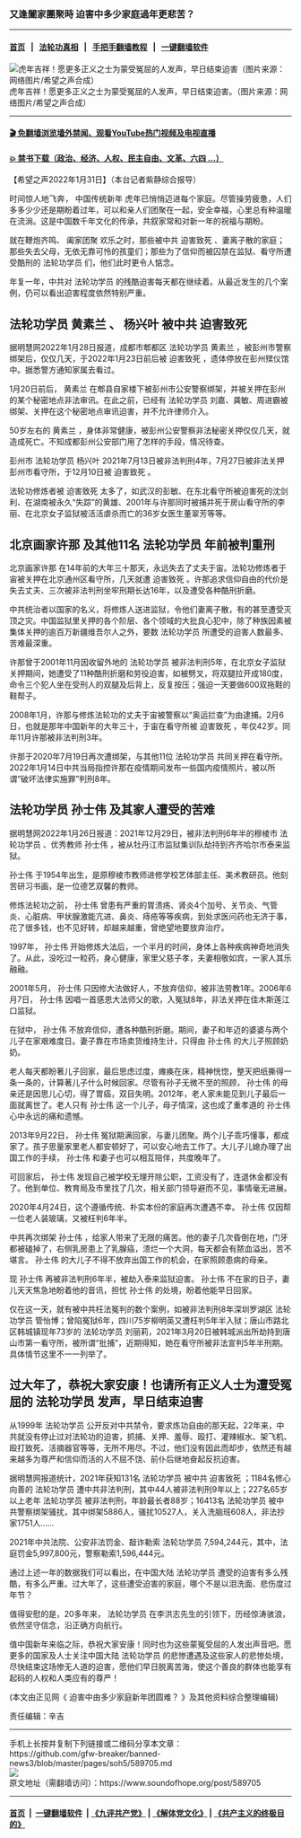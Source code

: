 ### 又逢闔家團聚時 迫害中多少家庭過年更悲苦？
------------------------

#### [首页](https://github.com/gfw-breaker/banned-news3/blob/master/README.md) &nbsp;&nbsp;|&nbsp;&nbsp; [法轮功真相](https://github.com/begood0513/basic/blob/master/README.md)  &nbsp;&nbsp;|&nbsp;&nbsp; [手把手翻墙教程](https://github.com/gfw-breaker/guides/wiki)  &nbsp;&nbsp;|&nbsp;&nbsp; [一键翻墙软件](https://github.com/gfw-breaker/nogfw/blob/master/README.md)  



<div><img alt="虎年吉祥！愿更多正义之士为蒙受冤屈的人发声，早日结束迫害（图片来源：网络图片/希望之声合成）" src="https://img.soundofhope.org/2022-01/1643655418889.jpg"/>
<br/><figcaption class="caption">
 虎年吉祥！愿更多正义之士为蒙受冤屈的人发声，早日结束迫害。（图片来源：网络图片/希望之声合成）
</figcaption></div><hr/>

#### [ 🎬  免翻墙浏览墙外禁闻、观看YouTube热门视频及电视直播](https://github.com/gfw-breaker/HelloWorld)

#### [ 💥  禁书下载（政治、经济、人权、民主自由、文革、六四 ...）](https://github.com/gfw-breaker/books/blob/master/README.md)

<div><div class="Content__Wrapper sc-1bvya0-0 grZQxZ">
 <p class="meta-top">
  <span class="meta">
   【希望之声2022年1月31日】（本台记者紫静综合报导）
  </span>
 </p>
 <p style="text-align:justify">
  时间惊人地飞奔，
  <ok href="/term/27878">
   中国传统新年
  </ok>
  虎年已悄悄迈进每个家庭。尽管操劳疲惫，人们多多少少还是期盼着过年，可以和亲人们团聚在一起，安全幸福，心里总有种温暖在流淌。这是中国数千年文化的传承，共叙家常和对新一年的祝福与期盼。
 </p>
 <p>
  就在鞭炮齐鸣、
  <ok href="/term/688549">
   阖家团聚
  </ok>
  欢乐之时，那些被中共
  <ok href="/term/68830">
   迫害致死
  </ok>
  、妻离子散的家庭；那些失去父母，无依无靠可怜的孩童们；那些为了信仰而被囚禁在监狱、看守所遭受酷刑的
  <ok href="/term/1633">
   法轮功学员
  </ok>
  们，他们此时更令人惦念。
 </p>
 <p>
  年复一年，中共对
  <ok href="/term/1633">
   法轮功学员
  </ok>
  的残酷迫害每天都在继续着。从最近发生的几个案例，仍可以看出迫害程度依然特别严重。
 </p>
 <h2>
  <strong>
   <ok href="/term/1633">
    法轮功学员
   </ok>
   <ok href="/term/688552">
    黄素兰
   </ok>
   、
   <ok href="/term/688555">
    杨兴叶
   </ok>
   被中共
   <ok href="/term/68830">
    迫害致死
   </ok>
  </strong>
 </h2>
 <p>
  据明慧网2022年1月28日报道，成都市郫都区
  <ok href="/term/1633">
   法轮功学员
  </ok>
  <ok href="/term/688552">
   黄素兰
  </ok>
  ，被彭州市警察绑架后，仅仅几天，于2022年1月23日前后被
  <ok href="/term/68830">
   迫害致死
  </ok>
  ，遗体停放在彭州殡仪馆中。据悉警方通知家属去看过。
 </p>
 <p>
  1月20日前后，
  <ok href="/term/688552">
   黄素兰
  </ok>
  在郫县自家楼下被彭州市公安警察绑架，并被关押在彭州的某个秘密地点非法审讯。在此之前，已经有
  <ok href="/term/1633">
   法轮功学员
  </ok>
  刘嘉、龚敏、周进霸被绑架、关押在这个秘密地点审讯迫害，并不允许律师介入。
 </p>
 <p>
  50岁左右的
  <ok href="/term/688552">
   黄素兰
  </ok>
  ，身体非常健康，被彭州公安警察非法秘密关押仅仅几天，就造成死亡。不知成都彭州公安部门用了怎样的手段，情况待查。
 </p>
 <p>
  彭州市
  <ok href="/term/1633">
   法轮功学员
  </ok>
  <ok href="/term/688555">
   杨兴叶
  </ok>
  2021年7月13日被非法判刑4年，7月27日被非法关押彭州市看守所，于12月10日被
  <ok href="/term/68830">
   迫害致死
  </ok>
  。
 </p>
 <p>
  法轮功修炼者被
  <ok href="/term/68830">
   迫害致死
  </ok>
  太多了，如武汉的彭敏、在东北看守所被迫害死的沈剑利、在湖南被永久“失踪”的黄雄、2001年与许那同时被捕并死于房山看守所的李丽、在北京女子监狱被活活虐杀而亡的36岁女医生董翠芳等等。
 </p>
 <h2>
  <strong>
   <ok href="/term/688558">
    北京画家许那
   </ok>
   及其他11名
   <ok href="/term/1633">
    法轮功学员
   </ok>
   年前被判重刑
  </strong>
 </h2>
 <p>
  <ok href="/term/688558">
   北京画家许那
  </ok>
  在14年前的大年三十那天，永远失去了丈夫于宙。法轮功修炼者于宙被关押在北京通州区看守所，几天就遭
  <ok href="/term/68830">
   迫害致死
  </ok>
  。许那追求信仰自由的代价是失去丈夫、三次被非法判刑坐牢刑期长达16年，以及遭受各种酷刑折磨。
 </p>
 <p>
  中共统治者以国家的名义，将修炼人送进监狱，令他们妻离子散，有的甚至遭受灭顶之灾。中国监狱里关押的各个阶层、各个领域的大批良心犯中，除了种族因素被集体关押的逾百万新疆维吾尔人之外，要数
  <ok href="/term/1633">
   法轮功学员
  </ok>
  所遭受的迫害人数最多、苦难最深重。
 </p>
 <p>
  许那曾于2001年11月因收留外地的
  <ok href="/term/1633">
   法轮功学员
  </ok>
  被非法判刑5年，在北京女子监狱关押期间，她遭受了11种酷刑折磨和劳役迫害，如被劈叉，将双腿拉开成180度，命令三个犯人坐在受刑人的双腿及后背上，反复按压；强迫一天要做600双拖鞋的鞋帮子。
 </p>
 <p>
  2008年1月，许那与修炼法轮功的丈夫于宙被警察以“奥运拦查”为由逮捕。2月6日，也就是那年中国新年的大年三十，于宙在看守所被
  <ok href="/term/68830">
   迫害致死
  </ok>
  ，年仅42岁。同年11月许那被非法判刑3年。
 </p>
 <p>
  许那于2020年7月19日再次遭绑架，与其他11位
  <ok href="/term/1633">
   法轮功学员
  </ok>
  共同关押在看守所。2022年1月14日中共当局指控许那在疫情期间发布一些国内疫情照片，被以所谓“破坏法律实施罪”判刑8年。
 </p>
 <h2>
  <strong>
   <ok href="/term/1633">
    法轮功学员
   </ok>
   <ok href="/term/604409">
    孙士伟
   </ok>
   及其家人遭受的苦难
  </strong>
 </h2>
 <p>
  据明慧网2022年1月26日报道：2021年12月29日，被非法判刑6年半的穆棱市
  <ok href="/term/1633">
   法轮功学员
  </ok>
  、优秀教师
  <ok href="/term/604409">
   孙士伟
  </ok>
  ，被从牡丹江市监狱集训队劫持到齐齐哈尔市泰来监狱。
 </p>
 <p>
  <ok href="/term/604409">
   孙士伟
  </ok>
  于1954年出生，是原穆棱市教师进修学校艺体部主任、美术教研员。他刻苦研习书画，是一位德艺双馨的教师。
 </p>
 <p>
  修炼法轮功之前，
  <ok href="/term/604409">
   孙士伟
  </ok>
  曾患有严重的胃溃疡、肾炎4个加号、关节炎、气管炎、心脏病、甲状腺激能亢进、鼻炎、痔疮等等疾病，到处求医问药也无济于事，花了很多钱，也不见好转，却越来越重，曾绝望地要放弃治疗。
 </p>
 <p>
  1997年，
  <ok href="/term/604409">
   孙士伟
  </ok>
  开始修炼大法后，一个半月的时间，身体上各种疾病神奇地消失了。从此，没吃过一粒药，身心健康，家里父慈子孝，夫妻相敬如宾，一家人其乐融融。
 </p>
 <p>
  2001年5月，
  <ok href="/term/604409">
   孙士伟
  </ok>
  只因修大法做好人，不放弃信仰，被非法劳教1年。2006年6月7日，
  <ok href="/term/604409">
   孙士伟
  </ok>
  因唱一首感恩大法师父的歌，入冤狱8年，非法关押在佳木斯莲江口监狱。
 </p>
 <p>
  在狱中，
  <ok href="/term/604409">
   孙士伟
  </ok>
  不放弃信仰，遭各种酷刑折磨。期间，妻子和年迈的婆婆与两个儿子在家艰难度日。妻子靠在市场卖货维持生计，只得由
  <ok href="/term/604409">
   孙士伟
  </ok>
  的大儿子照顾奶奶。
 </p>
 <p>
  老人每天都盼著儿子回家，最后思虑过度，瘫痪在床，精神恍惚，整天把纸撕得一条一条的，计算著儿子什么时候回家。尽管有孙子无微不至的照顾，
  <ok href="/term/604409">
   孙士伟
  </ok>
  的母亲还是因思儿心切，得了胃癌，双目失明。2012年，老人家未能见到儿子最后一面就离世了。老人只有
  <ok href="/term/604409">
   孙士伟
  </ok>
  这一个儿子，母子情深，这也成了重孝道的
  <ok href="/term/604409">
   孙士伟
  </ok>
  心中永远的痛和遗憾。
 </p>
 <p>
  2013年9月22日，
  <ok href="/term/604409">
   孙士伟
  </ok>
  冤狱期满回家，与妻儿团聚。两个儿子乖巧懂事，都成家了。孩子思量家里老人都安顿好了，可以安心地去工作了。大儿子儿媳办理了出国工作的手续，
  <ok href="/term/604409">
   孙士伟
  </ok>
  和妻子也可以相互陪伴，共度晚年了。
 </p>
 <p>
  可回家后，
  <ok href="/term/604409">
   孙士伟
  </ok>
  发现自己被学校无理开除公职，工资没有了，连退休金都没有了。他到单位、教育局及市里找了几次，相关部门领导避而不见，事情毫无进展。
 </p>
 <p>
  2020年4月24日，这个遵循传统、朴实本份的家庭再次遭遇不幸。
  <ok href="/term/604409">
   孙士伟
  </ok>
  仅因帮一位老人装玻璃，又被枉判6年半。
 </p>
 <p>
  中共再次绑架
  <ok href="/term/604409">
   孙士伟
  </ok>
  ，给家人带来了无限的痛苦。他的妻子几次昏倒在地，门牙都被磕掉了，右侧乳房患上了乳腺癌，溃烂一个大洞，每天都会有脓血溢出，苦不堪言。
  <ok href="/term/604409">
   孙士伟
  </ok>
  的大儿子不得不放弃出国工作的机会，在家照顾患病的母亲。
 </p>
 <p>
  现
  <ok href="/term/604409">
   孙士伟
  </ok>
  再被非法判刑6年半，被劫入泰来监狱迫害。
  <ok href="/term/604409">
   孙士伟
  </ok>
  不在家的日子，妻儿天天焦急地盼着他的音讯，担忧
  <ok href="/term/604409">
   孙士伟
  </ok>
  的处境，盼着他能早日回家。
 </p>
 <p>
  仅在这一天，就有被中共枉法冤判的数个案例，如被非法判刑8年深圳罗湖区
  <ok href="/term/1633">
   法轮功学员
  </ok>
  管怡博；曾陷冤狱6年，四川75岁柳明英又遭枉判5年半入狱；唐山市路北区韩城镇现年73岁的
  <ok href="/term/1633">
   法轮功学员
  </ok>
  刘丽莉，2021年3月20日被韩城派出所劫持到唐山市第一看守所，被所谓“批捕”，近期得知，她在看守所被非法宣判5年半刑期。具体情节这里不一一列举了。
 </p>
 <h2>
  <strong>
   过大年了，恭祝大家安康！也请所有正义人士为遭受冤屈的
   <ok href="/term/1633">
    法轮功学员
   </ok>
   发声，早日结束迫害
  </strong>
 </h2>
 <p>
  从1999年
  <ok href="/term/1633">
   法轮功学员
  </ok>
  公开反对中共禁令，要求炼功自由的那天起，22年来，中共就没有停止过对法轮功的迫害，抓捕、关押、羞辱、殴打、灌辣椒水、架飞机、殴打致死、活摘器官等等，无所不用尽。不过，他们没有因此而却步，依然还有越来越多为尊严和信仰而活的人不屈不饶、前仆后继地奋起反抗迫害。
 </p>
 <p>
  据明慧网报道统计，2021年获知131名
  <ok href="/term/1633">
   法轮功学员
  </ok>
  被中共
  <ok href="/term/68830">
   迫害致死
  </ok>
  ；1184名修心向善的
  <ok href="/term/1633">
   法轮功学员
  </ok>
  遭中共非法判刑，其中44人被非法判刑9年以上；227名65岁以上老年
  <ok href="/term/1633">
   法轮功学员
  </ok>
  被非法判刑，年龄最长者88岁；16413名
  <ok href="/term/1633">
   法轮功学员
  </ok>
  被中共警察绑架骚扰，其中绑架5886人，骚扰10527人，关入洗脑班608人，非法抄家1751人……
 </p>
 <p>
  2021年中共法院、公安非法罚金、敲诈勒索
  <ok href="/term/1633">
   法轮功学员
  </ok>
  7,594,244元，其中，法庭罚金5,997,800元，警察勒索1,596,444元。
 </p>
 <p>
  通过上述一年的数据我们可以看出，在中国大陆
  <ok href="/term/1633">
   法轮功学员
  </ok>
  遭受的迫害有多么残酷，有多么严重。过大年了，这些遭受迫害的家庭，哪个不是以泪洗面、悲伤度过年节？
 </p>
 <p>
  值得安慰的是，20多年来，
  <ok href="/term/1633">
   法轮功学员
  </ok>
  在李洪志先生的引领下，历经惊涛骇浪，依然坚守信念，沿正确方向航行。
 </p>
 <p>
  值中国新年来临之际，恭祝大家安康！同时也为这些蒙冤受屈的人发出声音吧。愿更多的国家及人士关注中国大陆
  <ok href="/term/1633">
   法轮功学员
  </ok>
  的悲惨遭遇及这些家人的悲惨处境，尽快结束这场惨无人道的迫害，愿他们早日脱离苦海，使这个善良的群体也能享有起码的人权和人类应有的尊严！
 </p>
 <p>
  (本文由正见网《
  <ok href="http://www.zhengjian.org/node/273420">
   迫害中由多少家庭新年团圆难？
  </ok>
  》及其他资料综合整理编辑)
 </p>
 <p class="meta-btm">
  责任编辑：辛吉
 </p>
</div>
</div>
<hr/>
手机上长按并复制下列链接或二维码分享本文章：<br/>
https://github.com/gfw-breaker/banned-news3/blob/master/pages/soh5/589705.md <br/>
<a href='https://github.com/gfw-breaker/banned-news3/blob/master/pages/soh5/589705.md'><img src='https://github.com/gfw-breaker/banned-news3/blob/master/pages/soh5/589705.md.png'/></a> <br/>
原文地址（需翻墙访问）：https://www.soundofhope.org/post/589705


------------------------
#### [首页](https://github.com/gfw-breaker/banned-news3/blob/master/README.md) &nbsp;|&nbsp; [一键翻墙软件](https://github.com/gfw-breaker/nogfw/blob/master/README.md) &nbsp;| [《九评共产党》](https://github.com/gfw-breaker/9ping.md/blob/master/README.md#九评之一评共产党是什么) | [《解体党文化》](https://github.com/gfw-breaker/jtdwh.md/blob/master/README.md) | [《共产主义的终极目的》](https://github.com/gfw-breaker/gczydzjmd.md/blob/master/README.md)


<img src='http://gfw-breaker.win/banned-news3/pages/soh5/589705.md' width='0px' height='0px'/>